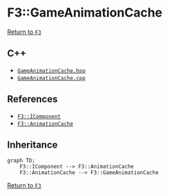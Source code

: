 # F3::GameAnimationCache

[Return to `F3`](/docs/F3.md)

## C++

- [`GameAnimationCache.hpp`](/c++/include/GameAnimationCache.hpp)
- [`GameAnimationCache.cpp`](/c++/source/GameAnimationCache.cpp)

## References

- [`F3::IComponent`](/docs/F3/IComponent.md)
- [`F3::AnimationCache`](/docs/F3/AnimationCache.md)

## Inheritance

```mermaid
graph TD;
    F3::IComponent --> F3::AnimationCache
    F3::AnimationCache --> F3::GameAnimationCache
```

[Return to `F3`](/docs/F3.md)